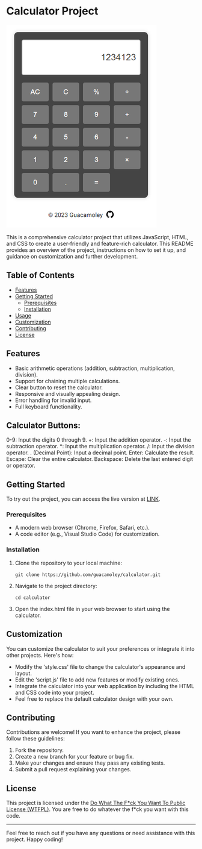 # Calculator Project

![Calculator](images/calculator-screenshot.png)

This is a comprehensive calculator project that utilizes JavaScript, HTML, and CSS to create a user-friendly and feature-rich calculator. This README provides an overview of the project, instructions on how to set it up, and guidance on customization and further development.

## Table of Contents

- [Features](#features)
- [Getting Started](#getting-started)
  - [Prerequisites](#prerequisites)
  - [Installation](#installation)
- [Usage](#usage)
- [Customization](#customization)
- [Contributing](#contributing)
- [License](#license)

## Features

- Basic arithmetic operations (addition, subtraction, multiplication, division).
- Support for chaining multiple calculations.
- Clear button to reset the calculator.
- Responsive and visually appealing design.
- Error handling for invalid input.
- Full keyboard functionality.

## Calculator Buttons:
0-9: Input the digits 0 through 9.
+: Input the addition operator.
-: Input the subtraction operator.
*: Input the multiplication operator.
/: Input the division operator.
. (Decimal Point): Input a decimal point.
Enter: Calculate the result.
Escape: Clear the entire calculator.
Backspace: Delete the last entered digit or operator.

## Getting Started

To try out the project, you can access the live version at [LINK](https://guacamoley.github.io/calculator/).

### Prerequisites

- A modern web browser (Chrome, Firefox, Safari, etc.).
- A code editor (e.g., Visual Studio Code) for customization.

### Installation

1. Clone the repository to your local machine:

   ```shell
   git clone https://github.com/guacamoley/calculator.git
   ```

2. Navigate to the project directory:

   ```shell
   cd calculator
   ```

3. Open the index.html file in your web browser to start using the calculator.

## Customization

You can customize the calculator to suit your preferences or integrate it into other projects. Here's how:

- Modify the 'style.css' file to change the calculator's appearance and layout.
- Edit the 'script.js' file to add new features or modify existing ones.
- Integrate the calculator into your web application by including the HTML and CSS code into your project.
- Feel free to replace the default calculator design with your own.

## Contributing

Contributions are welcome! If you want to enhance the project, please follow these guidelines:

1. Fork the repository.
2. Create a new branch for your feature or bug fix.
3. Make your changes and ensure they pass any existing tests.
4. Submit a pull request explaining your changes.

## License

This project is licensed under the [Do What The F\*ck You Want To Public License (WTFPL)](LICENSE). You are free to do whatever the f\*ck you want with this code.

---

Feel free to reach out if you have any questions or need assistance with this project. Happy coding!
